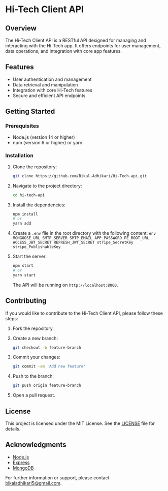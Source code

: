 # Hi-Tech Client API

## Overview

The Hi-Tech Client API is a RESTful API designed for managing and interacting with the Hi-Tech app. It offers endpoints for user management, data operations, and integration with core app features.

## Features

- User authentication and management
- Data retrieval and manipulation
- Integration with core Hi-Tech features
- Secure and efficient API endpoints

## Getting Started

### Prerequisites

- Node.js (version 14 or higher)
- npm (version 6 or higher) or yarn

### Installation

1. Clone the repository:

   ```bash
   git clone https://github.com/Bikal-Adhikari/Hi-Tech-api.git
   ```

2. Navigate to the project directory:

   ```bash
   cd hi-tech-api
   ```

3. Install the dependencies:

   ```bash
   npm install
   # or
   yarn add
   ```

4. Create a `.env` file in the root directory with the following content:
   `env
    MONGOOSE_URL
    SMTP_SERVER
    SMTP_EMAIL
    APP_PASSWORD
    FE_ROOT_URL
    ACCESS_JWT_SECRET
    REFRESH_JWT_SECRET
    stripe_SecretKey
stripe_PublishableKey
    `

5. Start the server:
   ```bash
   npm start
   # or
   yarn start
   ```
   The API will be running on `http://localhost:8000`.

## Contributing

If you would like to contribute to the Hi-Tech Client API, please follow these steps:

1. Fork the repository.
2. Create a new branch:

   ```bash
   git checkout -b feature-branch
   ```

3. Commit your changes:

   ```bash
   git commit -am 'Add new feature'
   ```

4. Push to the branch:

   ```bash
   git push origin feature-branch
   ```

5. Open a pull request.

## License

This project is licensed under the MIT License. See the [LICENSE](LICENSE) file for details.

## Acknowledgments

- [Node.js](https://nodejs.org/)
- [Express](https://expressjs.com/)
- [MongoDB](https://www.mongodb.com/)

For further information or support, please contact [bikaladhikari5@gmail.com](mailto:bikaladhikari5@gmail.com).
